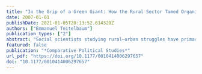 ```yaml
---
title: "In the Grip of a Green Giant: How the Rural Sector Tamed Organized Labor in India"
date: 2007-01-01
publishDate: 2021-01-05T20:13:52.614320Z
authors: ["Emmanuel Teitelbaum"]
publication_types: ["2"]
abstract: "Social scientists studying rural—urban struggles have primarily focused on the issue of urban bias. The issue of rural bias and its potential effects on urban dwellers has received much less attention. This article demonstrates how agrarian political mobilization of rural constituents adversely affected urban workers in India. Agrarian mobilization led to two changes in development policy that undermined the bargaining strength of organized labor. First, remunerative pricing for agricultural products biased the terms of trade in favor of agriculture, resulting in a rise in the product wage. Second, incentives for rural and small-scale industries led to increased product market competition in the manufacturing sector, generating unemployment among urban workers. Under these circumstances, unions could not frequently strike, and, when they did strike, they fought longer to win their demands. The author supports these arguments with a statistical analysis of strike frequency and duration in India from 1976 to 1997."
featured: false
publication: "*Comparative Political Studies*"
url_pdf: "https://doi.org/10.1177/0010414006297657"
doi: "10.1177/0010414006297657"
---
```


